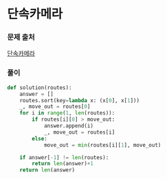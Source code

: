 # 단속카메라


### 문제 출처
[단속카메라](https://programmers.co.kr/learn/courses/30/lessons/42884)


### 풀이
```python
def solution(routes):
    answer = []
    routes.sort(key=lambda x: (x[0], x[1]))
    _, move_out = routes[0]
    for i in range(1, len(routes)):
        if routes[i][0] > move_out:
            answer.append(i)
            _, move_out = routes[i]
        else:
            move_out = min(routes[i][1], move_out)

    if answer[-1] != len(routes):
        return len(answer)+1
    return len(answer)
```